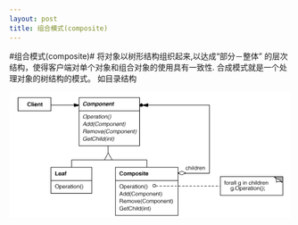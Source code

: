 ```yaml
---
layout: post
title: 组合模式(composite)
---
```


#组合模式(composite)#
  将对象以树形结构组织起来,以达成“部分－整体” 的层次结构，使得客户端对单个对象和组合对象的使用具有一致性. 合成模式就是一个处理对象的树结构的模式。
 如目录结构
   
![composite](/images/design-pattern/composite.png)
 
